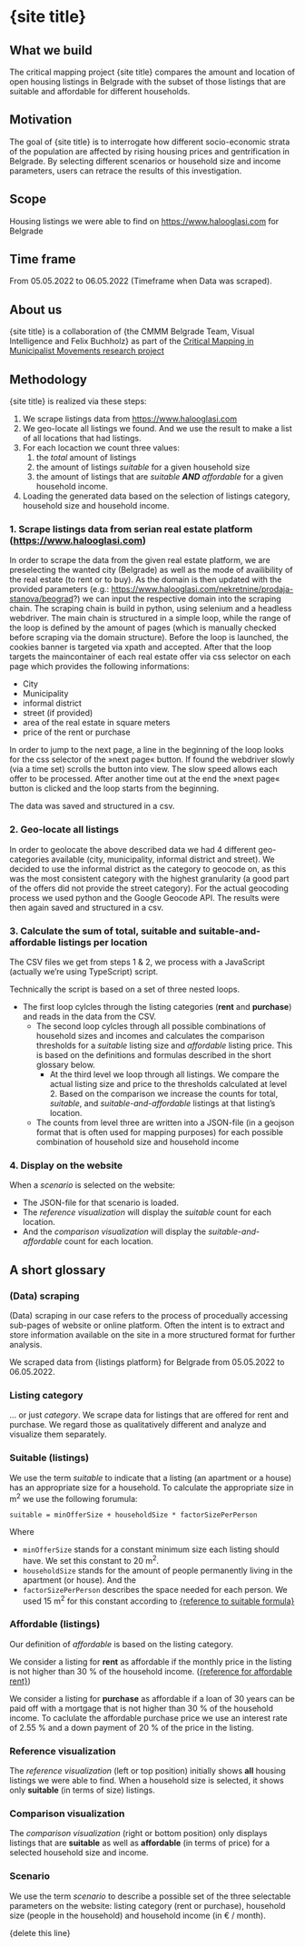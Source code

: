 # {site title}



## What we build

The critical mapping project {site title}
compares the amount and location of open housing listings in Belgrade
with the subset of those listings that are suitable and affordable
for different households.

## Motivation

The goal of {site title} is to interrogate 
how different socio-economic strata of the population are affected 
by rising housing prices and gentrification in Belgrade. 
By selecting different scenarios or household size and income parameters, 
users can retrace the results of this investigation.

## Scope

Housing listings we were able to find on https://www.halooglasi.com for Belgrade

## Time frame

From 05.05.2022 to 06.05.2022 (Timeframe when Data was scraped). 

## About us

{site title} is a collaboration of {the CMMM Belgrade Team, Visual Intelligence and Felix Buchholz} 
as part of the [Critical Mapping in Municipalist Movements research project](https://cmmm.eu/) 

## Methodology

{site title} is realized via these steps:

1. We scrape listings data from https://www.halooglasi.com
2. We geo-locate all listings we found. And we use the result to make a list of all locations that had listings.
3. For each locaction we count three values: 
   1. the _total_ amount of listings
   2. the amount of listings _suitable_ for a given household size
   3. the amount of listings that are _suitable **AND** affordable_ for a given household income.
4. Loading the generated data based on the selection of listings category, household size and household income.


### 1. Scrape listings data from serian real estate platform (https://www.halooglasi.com)

In order to scrape the data from the given real estate platform, we are preselecting the wanted city (Belgrade) as well as the mode of availibility of the real estate  (to rent or to buy). As the domain is then updated with the provided parameters (e.g.: https://www.halooglasi.com/nekretnine/prodaja-stanova/beograd?) we can input the respective domain into the scraping chain.
The scraping chain is build in python, using selenium and a headless webdriver. The main chain is structured in a simple loop, while the range of the loop is defined by the amount of pages (which is manually checked before scraping via the domain structure). Before the loop is launched, the cookies banner is targeted via xpath and accepted. 
After that the loop targets the maincontainer of each real estate offer via css selector on each page which provides the following informations:

- City
- Municipality
- informal district
- street (if provided)
- area of the real estate in square meters
- price of the rent or purchase

In order to jump to the next page, a line in the beginning of the loop looks for the css selector of the »next page« button. If found the webdriver slowly (via a time set) scrolls the button into view. The slow speed allows each offer to be processed. After another time out at the end the »next page« button is clicked and the loop starts from the beginning.

The data was saved and structured in a csv.


### 2. Geo-locate all listings

In order to geolocate the above described data we had 4 different geo-categories available (city, municipality, informal district and street). We decided to use the informal district as the category to geocode on, as this was the most consistent category with the highest granularity (a good part of the offers did not provide the street category).
For the actual geocoding process we used python and the Google Geocode API. The results were then again saved and structured in a csv.


### 3. Calculate the sum of total, suitable and suitable-and-affordable listings per location

The CSV files we get from steps 1 & 2, we process with a JavaScript (actually we’re using TypeScript) script.

Technically the script is based on a set of three nested loops. 
- The first loop cylcles through the listing categories (**rent** and **purchase**) and reads in the data from the CSV.
   - The second loop cylcles through all possible combinations of household sizes and incomes and calculates the comparison thresholds for a _suitable_ listing size and _affordable_ listing price. This is based on the definitions and formulas described in the short glossary below.
     - At the third level we loop through all listings. We compare the actual listing size and price to the thresholds calculated at level 2. Based on the comparison we increase the counts for total, _suitable_, and _suitable-and-affordable_ listings at that listing’s location.
   - The counts from level three are written into a JSON-file (in a geojson format that is often used for mapping purposes) for each possible combination of household size and household income

### 4. Display on the website

When a _scenario_ is selected on the website:

- The JSON-file for that scenario is loaded. 
- The _reference visualization_ will display the _suitable_ count for each location. 
- And the _comparison visualization_ will display the _suitable-and-affordable_ count for each location.

## A short glossary

### (Data) scraping

(Data) scraping in our case refers to the process of procedually accessing sub-pages of website or online platform. 
Often the intent is to extract and store information available on the site 
in a more structured format for further analysis.

We scraped data from {listings platform}
for Belgrade
from 05.05.2022 to 06.05.2022.

### Listing category

... or just _category_. We scrape data for listings that are offered for rent and purchase. 
We regard those as qualitatively different and analyze and visualize them separately.

### Suitable (listings)

We use the term _suitable_ to indicate that a listing (an apartment or a house) has an appropriate size for a household.
To calculate the appropriate size in m<sup>2</sup> we use the following forumula: 


```
suitable = minOfferSize + householdSize * factorSizePerPerson
```

Where 
- `minOfferSize` stands for a constant minimum size each listing should have. We set this constant to 20 m<sup>2</sup>.
- `householdSize` stands for the amount of people permanently living in the apartment (or house). And the 
- `factorSizePerPerson` describes the space needed for each person. We used 15 m<sup>2</sup> for this constant according to [{reference to suitable formula}](https://google.com)

### Affordable (listings)

Our definition of _affordable_ is based on the listing category. 

We consider a listing for **rent** as affordable if the monthly price in the listing is not higher than 30 % of the household income. ([{reference for affordable rent}](https://google.com))

We consider a listing for **purchase** as affordable if a loan of 30 years can be paid off with a mortgage that is not higher than 30 % of the household income. To caclulate the affordable purchase price we use an interest rate of 2.55 % and a down payment of 20 % of the price in the listing.


### Reference visualization
The _reference visualization_ (left or top position) initially shows 
**all** housing listings we were able to find. 
When a household size is selected, it shows only **suitable** (in terms of size) listings.

### Comparison visualization
The _comparison visualization_ (right or bottom position) only displays listings 
that are **suitable** as well as **affordable** (in terms of price)
for a selected household size and income.

### Scenario

We use the term _scenario_ to describe a possible set of the three selectable parameters on the website: listing category (rent or purchase), household size (people in the household) and household income (in € / month).

{delete this line}
